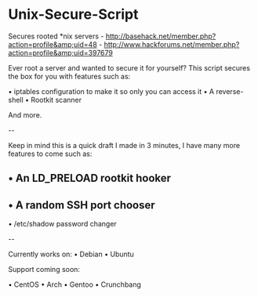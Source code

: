 Unix-Secure-Script
==================

Secures rooted *nix servers - http://basehack.net/member.php?action=profile&amp;uid=48 - http://www.hackforums.net/member.php?action=profile&amp;uid=397679

Ever root a server and wanted to secure it for yourself? This script secures the box for you with features such as:

 • iptables configuration to make it so only you can access it
 • A reverse-shell
 • Rootkit scanner
 
 And more.
 
 --
 
 Keep in mind this is a quick draft I made in 3 minutes, I have many more features to come such as:
 
  • An LD_PRELOAD rootkit hooker
  -
  • A random SSH port chooser
  -
  • /etc/shadow password changer 
  
--

Currently works on:
 • Debian
 • Ubuntu
 
 Support coming soon:
 
  • CentOS
  • Arch
  • Gentoo
  • Crunchbang
